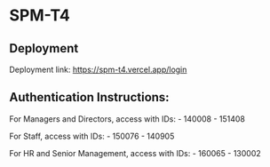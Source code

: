 # SPM-T4

## Deployment
Deployment link: https://spm-t4.vercel.app/login

## Authentication Instructions:
For Managers and Directors, access with IDs:
    - 140008
    - 151408

For Staff, access with IDs:
    - 150076
    - 140905

For HR and Senior Management, access with IDs:
    - 160065
    - 130002
